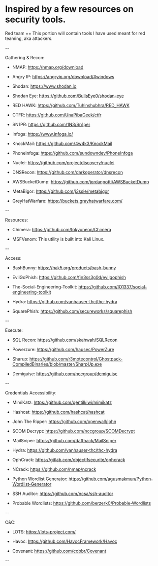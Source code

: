 # Inspired by a few resources on security tools.

Red team == This portion will contain tools I have used meant for red teaming, aka attackers.

--

Gathering & Recon:

- NMAP: https://nmap.org/download

- Angry IP: https://angryip.org/download/#windows

- Shodan: https://www.shodan.io

- Shodan Eye: https://github.com/BullsEye0/shodan-eye

- RED HAWK: https://github.com/Tuhinshubhra/RED_HAWK

- CTFR: https://github.com/UnaPibaGeek/ctfr

- SN1PR: https://github.com/1N3/Sn1per

- Infoga: https://www.infoga.io/

- KnockMail: https://github.com/4w4k3/KnockMail

- PhoneInfoga: https://github.com/sundowndev/PhoneInfoga

- Nuclei: https://github.com/projectdiscovery/nuclei

- DNSRecon: https://github.com/darkoperator/dnsrecon

- AWSBucketDump: https://github.com/jordanpotti/AWSBucketDump

- MetaBigor: https://github.com/j3ssie/metabigor

- GreyHatWarfare: https://buckets.grayhatwarfare.com/

--

Resources:

- Chimera: https://github.com/tokyoneon/Chimera

- MSFVenom: This utility is built into Kali Linux.

--

Access:

- BashBunny: https://hak5.org/products/bash-bunny

- EvilGoPhish: https://github.com/fin3ss3g0d/evilgophish

- The-Social-Engineering-Toolkit: https://github.com/IO1337/social-engineering-toolkit

- Hydra: https://github.com/vanhauser-thc/thc-hydra

- SquarePhish: https://github.com/secureworks/squarephish

--

Execute:

- SQL Recon: https://github.com/skahwah/SQLRecon

- Powerzure: https://github.com/hausec/PowerZure

- Sharup: https://github.com/r3motecontrol/Ghostpack-CompiledBinaries/blob/master/SharpUp.exe

- Demiguise: https://github.com/nccgroup/demiguise

--

Credentials Accessibility:

- MimiKatz: https://github.com/gentilkiwi/mimikatz

- Hashcat: https://github.com/hashcat/hashcat

- John The Ripper: https://github.com/openwall/john

- SCOM Decrypt: https://github.com/nccgroup/SCOMDecrypt

- MailSniper: https://github.com/dafthack/MailSniper

- Hydra: https://github.com/vanhauser-thc/thc-hydra

- OphCrack: https://gitlab.com/objectifsecurite/ophcrack

- NCrack: https://github.com/nmap/ncrack

- Python Wordlist Generator: https://github.com/agusmakmun/Python-Wordlist-Generator

- SSH Auditor: https://github.com/ncsa/ssh-auditor

- Probable Wordlists: https://github.com/berzerk0/Probable-Wordlists

--

C&C:

- LOTS: https://lots-project.com/

- Havoc: https://github.com/HavocFramework/Havoc

- Covenant: https://github.com/cobbr/Covenant

--

